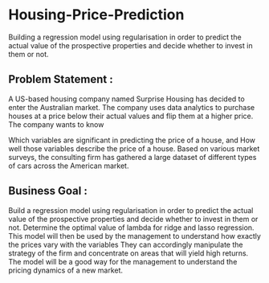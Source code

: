 # Housing-Price-Prediction
Building a regression model using regularisation in order to predict the actual value of the prospective properties and decide whether to invest in them or not.

## Problem Statement :
A US-based housing company named Surprise Housing has decided to enter the Australian market. The company uses data analytics to purchase houses at a price below their actual values and flip them at a higher price. The company wants to know

Which variables are significant in predicting the price of a house, and
How well those variables describe the price of a house.
Based on various market surveys, the consulting firm has gathered a large dataset of different types of cars across the American market.

## Business Goal :
Build a regression model using regularisation in order to predict the actual value of the prospective properties and decide whether to invest in them or not.
Determine the optimal value of lambda for ridge and lasso regression.
This model will then be used by the management to understand how exactly the prices vary with the variables
They can accordingly manipulate the strategy of the firm and concentrate on areas that will yield high returns.
The model will be a good way for the management to understand the pricing dynamics of a new market.